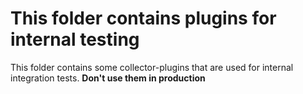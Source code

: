 # This folder contains plugins for internal testing


This folder contains some collector-plugins that are used for internal integration tests.
**Don't use them in production**